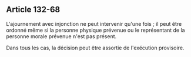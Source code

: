 Article 132-68
----
L'ajournement avec injonction ne peut intervenir qu'une fois ; il peut être
ordonné même si la personne physique prévenue ou le représentant de la personne
morale prévenue n'est pas présent.

Dans tous les cas, la décision peut être assortie de l'exécution provisoire.
